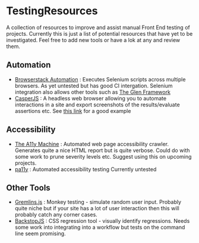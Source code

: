 # TestingResources
A collection of resources to improve and assist manual Front End testing of projects.
Currently this is just a list of potential resources that have yet to be investigated.
Feel free to add new tools or have a lok at any and review them.

## Automation
* [Browserstack Automation](https://www.browserstack.com/automate) : Executes Selenium scripts across multiple browsers. As yet untested but has good CI intergation. Selenium integration also allows other tools such as [The Glen Framework](http://galenframework.com/)
* [CasperJS]() : A headless web browser allowing you to automate interactions in a site and export screenshots of the results/evaluate assertions etc. See [this link](https://www.helpscout.net/blog/functional-testing-casperjs/) for a good example

## Accessibility
* [The A11y Machine](https://github.com/liip/TheA11yMachine) : Automated web page accessibility crawler.
Generates quite a nice HTML report but is quite verbose. Could do with some work to prune severity levels etc. Suggest using this on upcoming projects.
* [pa11y](https://github.com/pa11y/pa11y) : Automated accessibility testing
Currently untested

## Other Tools
* [Gremlins.js](https://github.com/marmelab/gremlins.js) : Monkey testing - simulate random user input.
Probably quite niche but if your site has a lot of user interaction then this will probably catch any corner cases.
* [BackstopJS](https://garris.github.io/BackstopJS/) : CSS regression tool - visually identify regressions. Needs some work into integrating into a workflow but tests on the command line seem promising.
